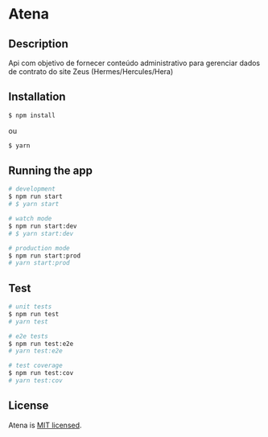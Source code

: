 # Atena

## Description
Api com objetivo de fornecer conteúdo administrativo para gerenciar 
dados de contrato do site Zeus (Hermes/Hercules/Hera)

## Installation

```bash
$ npm install
```

ou

```bash
$ yarn
```

## Running the app

```bash
# development
$ npm run start
# $ yarn start

# watch mode
$ npm run start:dev
# $ yarn start:dev

# production mode
$ npm run start:prod
# yarn start:prod
```

## Test

```bash
# unit tests
$ npm run test
# yarn test

# e2e tests
$ npm run test:e2e
# yarn test:e2e

# test coverage
$ npm run test:cov
# yarn test:cov
```

## License

Atena is [MIT licensed](LICENSE).
